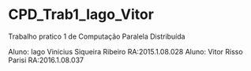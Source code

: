# CPD_Trab1_Iago_Vitor
Trabalho pratico 1 de Computação Paralela Distribuída

Aluno: Iago Vinicius Siqueira Ribeiro   RA:2015.1.08.028
Aluno: Vitor Risso Parisi               RA:2016.1.08.037
